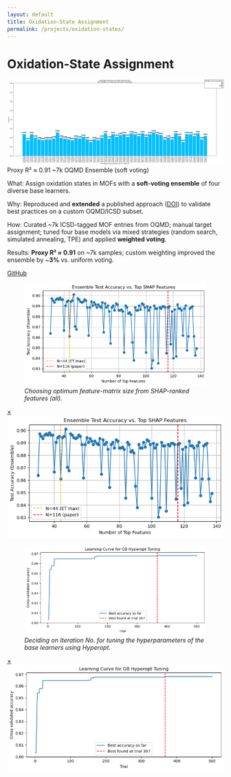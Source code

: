 ```yaml
---
layout: default
title: Oxidation-State Assignment
permalink: /projects/oxidation-states/
---
```

# Oxidation-State Assignment

<div class="media">
  <img src="/assets/img/projects/oxi-ensemble/hero.png" alt="Choosing optimized weights for the base models" />
</div>

<div class="metrics">
  <span class="metric">Proxy R² ≈ 0.91</span>
  <span class="metric alt">~7k OQMD </span>
  <span class="metric good">Ensemble (soft voting)</span>
</div>

<p><span class="label">What:</span> Assign oxidation states in MOFs with a <strong>soft-voting ensemble</strong> of four diverse base learners.</p>
<p><span class="label">Why:</span> Reproduced and <strong>extended</strong> a published approach (<a href="https://www.nature.com/articles/s41557-021-00717-y" target="_blank" rel="noopener">DOI</a>) to validate best practices on a custom OQMD/ICSD subset.</p>
<p><span class="label">How:</span> Curated ~7k ICSD-tagged MOF entries from OQMD; manual target assignment; tuned four base models via mixed strategies (random search, simulated annealing, TPE) and applied <strong>weighted voting</strong>.</p>
<p><span class="label">Results:</span> <strong>Proxy R² ≈ 0.91</strong> on ~7k samples; custom weighting improved the ensemble by ~<strong>3%</strong> vs. uniform voting.</p>

<p><a class="btn" href="https://github.com/submerged-in-matrix/materials-ml-projects-/tree/main/Projects/P_5_Oxidation_State_Assignment" target="_blank" rel="noopener">GitHub</a></p>

<div class="gallery stack">
  <figure class="figure tilt">
    <a href="#ox-fig1"><img src="/assets/img/projects/oxi-ensemble/fig1.png" alt=""></a>
    <figcaption><em>Choosing optimum feature-matrix size from SHAP-ranked features (all).</em></figcaption>
  </figure>
  <div id="ox-fig1" class="lb"><a class="x" href="#">×</a><img src="/assets/img/projects/oxi-ensemble/fig1.png" alt=""></div>

  <figure class="figure tilt">
    <a href="#ox-fig2"><img src="/assets/img/projects/oxi-ensemble/fig2.png" alt=""></a>
    <figcaption><em>Deciding on Iteration No. for tuning the hyperparameters of the base learners using Hyperopt.</em></figcaption>
  </figure>
  <div id="ox-fig2" class="lb"><a class="x" href="#">×</a><img src="/assets/img/projects/oxi-ensemble/fig2.png" alt=""></div>
</div>
